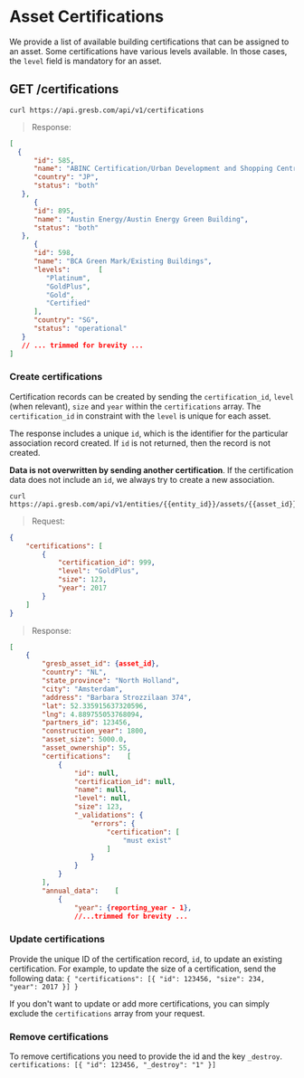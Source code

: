 # Asset Certifications

We provide a list of available building certifications that can be assigned to an asset.
Some certifications have various levels available. In those cases, the `level` field is mandatory for an asset.

## GET /certifications

```shell
curl https://api.gresb.com/api/v1/certifications
```

> Response:

```json
[
  {
      "id": 585,
      "name": "ABINC Certification/Urban Development and Shopping Centre",
      "country": "JP",
      "status": "both"
   },
      {
      "id": 895,
      "name": "Austin Energy/Austin Energy Green Building",
      "status": "both"
   },
      {
      "id": 598,
      "name": "BCA Green Mark/Existing Buildings",
      "levels":       [
         "Platinum",
         "GoldPlus",
         "Gold",
         "Certified"
      ],
      "country": "SG",
      "status": "operational"
   }
   // ... trimmed for brevity ...
]
```

### Create certifications

Certification records can be created by sending the `certification_id`, `level` (when relevant), `size` and `year` within the `certifications` array. The `certification_id` in constraint with the `level` is unique for each asset.

The response includes a unique `id`, which is the identifier for the particular association record created. If `id` is not returned, then the record is not created.

**Data is not overwritten by sending another certification**. If the certification data does not include an `id`, we always try to create a new association.

```shell
curl https://api.gresb.com/api/v1/entities/{{entity_id}}/assets/{{asset_id}}
```

> Request:

```json
{
    "certifications": [
        {
            "certification_id": 999,
            "level": "GoldPlus",
            "size": 123,
            "year": 2017
        }
    ]  
}
```

> Response:

```json
[
    {
        "gresb_asset_id": {asset_id},
        "country": "NL",
        "state_province": "North Holland",
        "city": "Amsterdam",
        "address": "Barbara Strozzilaan 374",
        "lat": 52.335915637320596,
        "lng": 4.889755053768094,
        "partners_id": 123456,
        "construction_year": 1800,
        "asset_size": 5000.0,
        "asset_ownership": 55,
        "certifications":    [
            {
                "id": null,
                "certification_id": null,
                "name": null,
                "level": null,
                "size": 123,
                "_validations": {
                    "errors": {
                        "certification": [
                            "must exist"
                        ]
                    }
                }
            }
        ],
        "annual_data":    [
            {
                "year": {reporting_year - 1},
                //...trimmed for brevity ...

```

### Update certifications

Provide the unique ID of the certification record, `id`, to update an existing certification. For example, to update the size of a certification, send the following data:
`{ "certifications": [{ "id": 123456, "size": 234, "year": 2017 }] }`

If you don't want to update or add more certifications, you can simply exclude the `certifications` array from your request.

### Remove certifications

To remove certifications you need to provide the id and the key `_destroy`.
`certifications: [{ "id": 123456, "_destroy": "1" }]`

